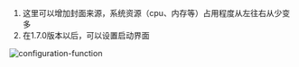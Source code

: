 1. 这里可以增加封面来源，系统资源（cpu、内存等）占用程度从左往右从少变多
2. 在1.7.0版本以后，可以设置启动界面

![configuration-function](/img/configuration-function.png)